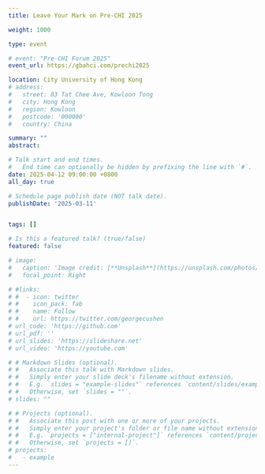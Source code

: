 ```yaml
---
title: Leave Your Mark on Pre-CHI 2025

weight: 1000

type: event

# event: "Pre-CHI Forum 2025"
event_url: https://gbahci.com/prechi2025

location: City University of Hong Kong
# address:
#   street: 83 Tat Chee Ave, Kowloon Tong
#   city: Hong Kong
#   region: Kowloon
#   postcode: '000000'
#   country: China

summary: ""
abstract:

# Talk start and end times.
#   End time can optionally be hidden by prefixing the line with `#`.
date: 2025-04-12 09:00:00 +0800
all_day: true

# Schedule page publish date (NOT talk date).
publishDate: '2025-03-11'


tags: []

# Is this a featured talk? (true/false)
featured: false

# image:
#   caption: 'Image credit: [**Unsplash**](https://unsplash.com/photos/bzdhc5b3Bxs)'
#   focal_point: Right

# #links:
# #  - icon: twitter
# #    icon_pack: fab
# #    name: Follow
# #    url: https://twitter.com/georgecushen
# url_code: 'https://github.com'
# url_pdf: ''
# url_slides: 'https://slideshare.net'
# url_video: 'https://youtube.com'

# # Markdown Slides (optional).
# #   Associate this talk with Markdown slides.
# #   Simply enter your slide deck's filename without extension.
# #   E.g. `slides = "example-slides"` references `content/slides/example-slides.md`.
# #   Otherwise, set `slides = ""`.
# slides: ""

# # Projects (optional).
# #   Associate this post with one or more of your projects.
# #   Simply enter your project's folder or file name without extension.
# #   E.g. `projects = ["internal-project"]` references `content/project/deep-learning/index.md`.
# #   Otherwise, set `projects = []`.
# projects:
#   - example
---
```



